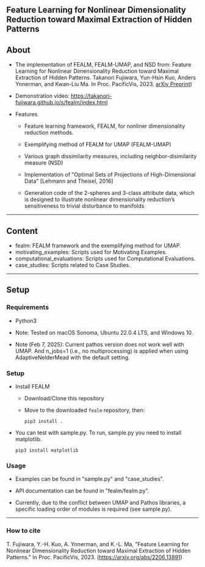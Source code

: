 ## Feature Learning for Nonlinear Dimensionality Reduction toward Maximal Extraction of Hidden Patterns

About
-----
* The implementation of FEALM, FEALM-UMAP, and NSD from: Feature Learning for Nonlinear Dimensionality Reduction toward Maximal Extraction of Hidden Patterns. Takanori Fujiwara, Yun-Hsin Kuo, Anders Ynnerman, and Kwan-Liu Ma. In Proc. PacificVis, 2023. [arXiv Preprint](https://arxiv.org/abs/2206.13891))

* Demonstration video: https://takanori-fujiwara.github.io/s/fealm/index.html

* Features
  * Feature learning framework, FEALM, for nonliner dimensionality reduction methods. 
  
  * Exemplifying method of FEALM for UMAP (FEALM-UMAP)

  * Various graph dissimilarity measures, including neighbor-disimilarity measure (NSD)

  * Implementation of "Optimal Sets of Projections of High-Dimensional Data" [Lehmann and Theisel, 2016]

  * Generation code of the 2-spheres and 3-class attribute data, which is designed to illustrate nonlinear dimensionality reduction’s sensitiveness to trivial disturbance to manifolds

******

Content
-----
* fealm: FEALM framework and the exemplifying method for UMAP.
* motivating_examples: Scripts used for Motivating Examples.
* computational_evaluations: Scripts used for Computational Evaluations.
* case_studies: Scripts related to Case Studies.

******

Setup
-----

### Requirements
* Python3
  
* Note: Tested on macOS Sonoma, Ubuntu 22.0.4 LTS, and Windows 10.

* Note (Feb 7, 2025): Current pathos version does not work well with UMAP. And n_jobs=1 (i.e., no multiprocessing) is applied when using AdaptiveNelderMead with the default setting.

### Setup
* Install FEALM

  * Download/Clone this repository

  * Move to the downloaded `fealm` repository, then:

    `pip3 install .`

* You can test with sample.py. To run, sample.py you need to install matplotlib.

    `pip3 install matplotlib`

### Usage
* Examples can be found in "sample.py" and "case_studies".
* API documentation can be found in "fealm/fealm.py".

* Currently, due to the conflict between UMAP and Pathos libraries, a specific loading order of modules is required (see sample.py).

******

### How to cite
T. Fujiwara, Y.-H. Kuo, A. Ynnerman, and K.-L. Ma, "Feature Learning for Nonlinear Dimensionality Reduction toward Maximal Extraction of Hidden Patterns." In Proc. PacificVis, 2023.
(https://arxiv.org/abs/2206.13891)
